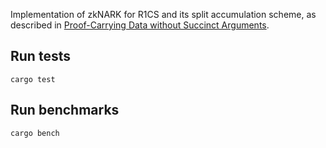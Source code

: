 Implementation of zkNARK for R1CS and its split accumulation scheme,
as described in [Proof-Carrying Data without Succinct Arguments](https://eprint.iacr.org/2020/1618.pdf).


## Run tests
```
cargo test
```

## Run benchmarks
```
cargo bench
```